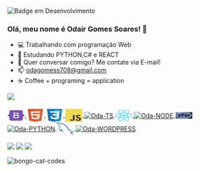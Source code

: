 ![Badge em Desenvolvimento](http://img.shields.io/static/v1?label=STATUS&message=EM%20DESENVOLVIMENTO&color=GREEN&style=for-the-badge)

### Olá, meu nome é Odair Gomes Soares! 👋

- 💻 Trabalhando com programação Web
- 📝 Estudando PYTHON,C# e REACT
- 💬 Quer conversar comigo? Me contate via E-mail!
- 📫 odagomess708@gmail.com
- ☕ Coffee + programing = application

 <div>
  <a href="https://github.com/OdairGSoares">
  <img height="180em" src="https://github-readme-stats.vercel.app/api?username=OdairGSoares&show_icons=true&theme=dark&include_all_commits=true&count_private=true">
  <!--<img height="180em" src="https://github-readme-stats.vercel.app/api/top-langs/?username=OdairGSoares&layout=compact&langs_count=7&theme=dark"/>-->
</div>
<div style="display: inline_block"><br>
  <img align="center" alt="Oda-BOOTSTRAP" height="30" width="40" src="https://raw.githubusercontent.com/devicons/devicon/master/icons/bootstrap/bootstrap-plain.svg" >
  <img align="center" alt="Oda-HTML" height="30" width="40" src="https://raw.githubusercontent.com/devicons/devicon/master/icons/html5/html5-original.svg" >
  <img align="center" alt="Oda-CSS" height="30" width="40" src="https://raw.githubusercontent.com/devicons/devicon/master/icons/css3/css3-original.svg" >
  <img align="center" alt="Oda-JS" height="30" width="40" src="https://raw.githubusercontent.com/devicons/devicon/master/icons/javascript/javascript-original.svg" >
  <img align="center" alt="Oda-TS" height="30" width="40" src="https://cdn.jsdelivr.net/gh/devicons/devicon/icons/typescript/typescript-original.svg" />  
  <img align="center" alt="Oda-REACT" height="30" width="40" src="https://raw.githubusercontent.com/devicons/devicon/master/icons/react/react-original.svg" >
  <img align="center" alt="Oda-NODE" height="30" width="40" src="https://cdn.jsdelivr.net/gh/devicons/devicon/icons/nodejs/nodejs-original.svg" />
  <img align="center" alt="Oda-PHP" height="30" width="40" src="https://raw.githubusercontent.com/devicons/devicon/master/icons/php/php-original.svg" >
  <img align="center" alt="Oda-PYTHON" height="30" width="40" src="https://cdn.jsdelivr.net/gh/devicons/devicon/icons/python/python-original.svg" >
  <img align="center" alt="Oda-SQL" height="30" width="40" src="https://raw.githubusercontent.com/devicons/devicon/master/icons/mysql/mysql-original.svg" >
  <img align="center" alt="Oda-WORDPRESS" height="30" width="40" src="https://cdn.jsdelivr.net/gh/devicons/devicon/icons/wordpress/wordpress-plain.svg" />

</div>
 
<div>
 <br>
  <a href="https://www.instagram.com/oda_gsoares/" target="_blank"><img src="https://img.shields.io/badge/-Instagram-%23E4405F?style=for-the-badge&logo=instagram&logoColor=white" target="_blank"></a>
  <a href = "mailto:odagomess708@gmail.com"><img src="https://img.shields.io/badge/-Gmail-%23333?style=for-the-badge&logo=gmail&logoColor=white" target="_blank"></a>
  <a href="https://www.linkedin.com/in/odair-gomes-9baab01ab/" target="_blank"><img src="https://img.shields.io/badge/-LinkedIn-%230077B5?style=for-the-badge&logo=linkedin&logoColor=white" target="_blank"></a>
</div>

 ![bongo-cat-codes](https://user-images.githubusercontent.com/86609455/171320013-d85266ed-85f3-4506-b36d-8f0416a47aeb.gif)

 
